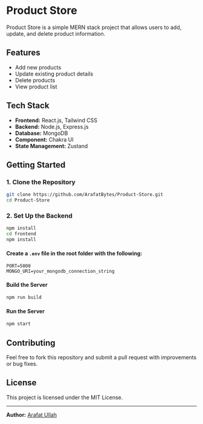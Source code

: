 # Product Store

Product Store is a simple MERN stack project that allows users to add, update, and delete product information.

## Features

- Add new products
- Update existing product details
- Delete products
- View product list

## Tech Stack

- **Frontend:** React.js, Tailwind CSS
- **Backend:** Node.js, Express.js
- **Database:** MongoDB
- **Component:** Chakra UI
- **State Management:** Zustand

## Getting Started

### 1. Clone the Repository

```sh
git clone https://github.com/ArafatBytes/Product-Store.git
cd Product-Store
```

### 2. Set Up the Backend

```sh
npm install
cd frontend
npm install
```

#### Create a `.env` file in the root folder with the following:

```
PORT=5000
MONGO_URI=your_mongodb_connection_string
```

#### Build the Server

```sh
npm run build
```

#### Run the Server

```sh
npm start
```

## Contributing

Feel free to fork this repository and submit a pull request with improvements or bug fixes.

## License

This project is licensed under the MIT License.

---

**Author:** [Arafat Ullah](https://github.com/ArafatBytes)
